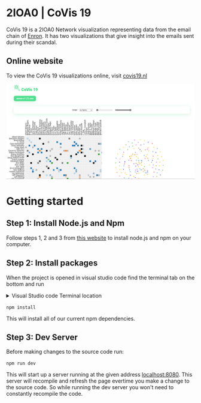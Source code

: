 # 2IOA0 | CoVis 19
CoVis 19 is a 2IOA0 Network visualization representing data from the email chain of [Enron](https://en.wikipedia.org/wiki/Enron). It has two visualizations that give insight into the emails sent during their scandal.

## Online website
To view the CoVis 19 visualizations online, visit [covis19.nl](https://covis19.nl)

![Site view](readme/site.png)

# Getting started

## Step 1: Install Node.js and Npm

Follow steps 1, 2 and 3 from [this website](https://phoenixnap.com/kb/install-node-js-npm-on-windows) to install node.js and npm on your computer.

## Step 2: Install packages

When the project is opened in visual studio code find the terminal tab on the bottom and run

<details>
<summary>Visual Studio code Terminal location</summary>
<pre>
<img src="readme/code-terminal.png">
</pre> 
</details>


```
npm install
```
This will install all of our current npm dependencies.

## Step 3: Dev Server

Before making changes to the source code run:
```
npm run dev
```
This will start up a server running at the given address [localhost:8080](https://localhost:8080).
This server will recompile and refresh the page evertime you make a change to the source code.
So while running the dev server you won't need to constantly recompile the code.





